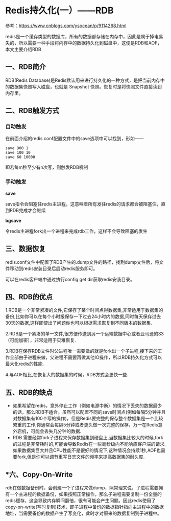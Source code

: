 # Redis持久化(一）——RDB

参考：https://www.cnblogs.com/ysocean/p/9114268.html

redis是一个缓存类型的数据库，所有的数据都存储在内存中，因此是属于掉电易失的，所以需要一种手段将内存中的数据持久化到磁盘中，这便是RDB和AOF，本文主要介绍RDB

## 一、RDB简介

RDB(Redis Database)是Redis默认用来进行持久化的一种方式，是把当前内存中的数据集快照写入磁盘，也就是 Snapshot 快照。恢复时是将快照文件直接读到内存里。



## 二、RDB触发方式

### 自动触发

在前面介绍的redis.conf配置文件中的save选项中可以找到，形如——

```
save 900 1
save 100 10
save 60 10000
```

即若每m秒至少有n次写，则触发RDB机制

### 手动触发

**save**

save指令会阻塞住redis主进程，这意味着所有发往redis的请求都会被阻塞住，直到RDB完成才会继续

**bgsave**

令redis主进程fork出一个进程来完成rdb工作，这样不会导致阻塞的发生



## 三、数据恢复

redis.conf文件中配置了RDB产生的.dump文件的路径，找到dump文件后，将文件移动到redis安装目录后启动redis服务即可。

可以在redis客户端中通过执行config get dir获取redis安装目录。



## 四、RDB的优点

1.RDB是一个非常紧凑的文件,它保存了某个时间点得数据集,非常适用于数据集的备份,比如你可以在每个小时报保存一下过去24小时内的数据,同时每天保存过去30天的数据,这样即使出了问题你也可以根据需求恢复到不同版本的数据集.

2.RDB是一个紧凑的单一文件,很方便传送到另一个远端数据中心或者亚马逊的S3（可能加密），非常适用于灾难恢复.

3.RDB在保存RDB文件时父进程唯一需要做的就是fork出一个子进程,接下来的工作全部由子进程来做，父进程不需要再做其他IO操作，所以RDB持久化方式可以最大化redis的性能.

4.与AOF相比,在恢复大的数据集的时候，RDB方式会更快一些.



## 五、RDB的缺点

- 如果希望在redis，意外停止工作（例如电源中断）的情况下丢失的数据最少的话，那么RDB不适合。虽然可以配置不同的save时间点(例如每隔5分钟并且对数据集有100个写的操作)，但是Redis要完整的保存整个数据集是一个比较繁重的工作,你通常会每隔5分钟或者更久做一次完整的保存，万一在Redis意外宕机，可能会丢失几分钟的数据.
- RDB 需要经常fork子进程来保存数据集到硬盘上,当数据集比较大的时候,fork的过程是非常耗时的,可能会导致Redis在一些毫秒级内不能响应客户端的请求.如果数据集巨大并且CPU性能不是很好的情况下,这种情况会持续1秒,AOF也需要fork,但是你可以调节重写日志文件的频率来提高数据集的耐久度.



## *六、Copy-On-Write

rdb在做数据备份时，会创建一个子进程来做dump，照常理来说，子进程需要拥有一个主进程的数据备份，如果按照正常操作，那么子进程需要复制一份全量的redis缓存，这会导致内存瞬间翻倍，很有可能会产生问题。因此redis使用了copy-on-write(写时复制)技术，即子进程中备份的数据指针指向主进程中的数据地址，当需要备份的数据产生了写变化，此时才对原来的数据复制到子进程中。